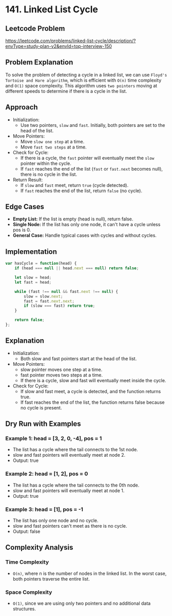 # 141. Linked List Cycle

## Leetcode Problem
https://leetcode.com/problems/linked-list-cycle/description/?envType=study-plan-v2&envId=top-interview-150

## Problem Explanation
To solve the problem of detecting a cycle in a linked list, we can use `Floyd's Tortoise and Hare algorithm`, which is efficient with `O(n)` time complexity and `O(1)` space complexity. This algorithm uses `two pointers` moving at different speeds to determine if there is a cycle in the list.

## Approach
- Initialization:
  - Use two pointers, `slow` and `fast`. Initially, both pointers are set to the head of the list.
- Move Pointers:
  - Move `slow one step` at a time.
  - Move `fast two steps` at a time.
- Check for Cycle:
  - If there is a cycle, the `fast` pointer will eventually meet the `slow` pointer within the cycle.
  - If `fast` reaches the end of the list (`fast` or `fast.next` becomes null), there is no cycle in the list.
- Return Result:
  - If `slow` and `fast` meet, return `true` (cycle detected).
  - If `fast` reaches the end of the list, return `false` (no cycle).

## Edge Cases
- **Empty List:** If the list is empty (head is null), return false.
- **Single Node:** If the list has only one node, it can't have a cycle unless pos is 0.
- **General Case:** Handle typical cases with cycles and without cycles.

## Implementation

```javascript
var hasCycle = function(head) {
    if (head === null || head.next === null) return false;

    let slow = head;
    let fast = head;

    while (fast !== null && fast.next !== null) {
        slow = slow.next;
        fast = fast.next.next;
        if (slow === fast) return true;
    }

    return false;
};
```
## Explanation
- Initialization:
  - Both slow and fast pointers start at the head of the list.
- Move Pointers:
  - slow pointer moves one step at a time.
  - fast pointer moves two steps at a time.
  - If there is a cycle, slow and fast will eventually meet inside the cycle.
- Check for Cycle:
  - If slow and fast meet, a cycle is detected, and the function returns true.
  - If fast reaches the end of the list, the function returns false because no cycle is present.

## Dry Run with Examples
### Example 1: head = [3, 2, 0, -4], pos = 1
- The list has a cycle where the tail connects to the 1st node.
- slow and fast pointers will eventually meet at node 2.
- Output: true

### Example 2: head = [1, 2], pos = 0
- The list has a cycle where the tail connects to the 0th node.
- slow and fast pointers will eventually meet at node 1.
- Output: true

### Example 3: head = [1], pos = -1
- The list has only one node and no cycle.
- slow and fast pointers can't meet as there is no cycle.
- Output: false


## Complexity Analysis

### Time Complexity
  - `O(n)`, where n is the number of nodes in the linked list. In the worst case, both pointers traverse the entire list.

### Space Complexity
  - `O(1)`, since we are using only two pointers and no additional data structures.
